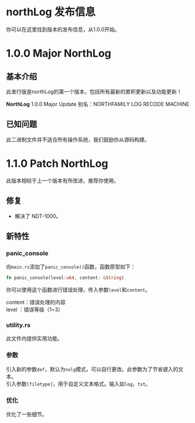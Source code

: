 # northLog 发布信息

你可以在这里找到版本的发布信息，从1.0.0开始。

# 1.0.0 Major NorthLog

## 基本介绍
此发行版是northLog的第一个版本，包括所有最新的累积更新以及功能更新！

**NorthLog**
1.0.0 Major Update
别名：NORTHFAMILY LOG RECODE MACHINE

## 已知问题
此二进制文件并不适合所有操作系统，我们鼓励你从源码构建。

# 1.1.0 Patch NorthLog

此版本相较于上一个版本有所改进，推荐你使用。

## 修复
* 解决了 NDT-1000。  

## 新特性

### panic_console
向`main.rs`添加了`panic_console()`函数，函数原型如下：
```Rust
fn panic_console(level:u64, content: &String)
```
你可以使用这个函数进行错误处理，传入参数`level`和`content`。

content：错误处理的内容  
level  ：错误等级（1~3）

### utility.rs
此文件内提供实用功能。

### 参数
引入新的参数`def`，默认为`nolg`模式，可以自行更改。此参数为了节省键入的文本。  
引入参数`[filetype]`，用于自定义文本格式。输入如`log`，`txt`。

### 优化
优化了一些细节。